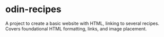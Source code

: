 # odin-recipes
A project to create a basic website with HTML, linking
to several recipes. Covers foundational HTML formatting,
links, and image placement.
